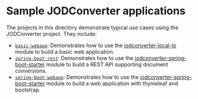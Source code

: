 Sample JODConverter applications
================================

The projects in this directory demonstrate typical use cases using the JODConverter project. They include:

- [`basic-webapp`](./basic-webapp): Demonstrates how to use the [jodconverter-local-lo](https://github.com/jodconverter/jodconverter/tree/master/jodconverter-local-lo) module to build a basic web application.
- [`spring-boot-rest`](./spring-boot-rest): Demonstrates how to use the [jodconverter-spring-boot-starter](https://github.com/jodconverter/jodconverter/tree/master/jodconverter-spring-boot-starter) module to build a REST API supporting document conversions.
- [`spring-boot-webapp`](./spring-boot-webapp): Demonstrates how to use the [jodconverter-spring-boot-starter](https://github.com/jodconverter/jodconverter/tree/master/jodconverter-spring-boot-starter) module to build a web application with thymeleaf and bootstrap.
